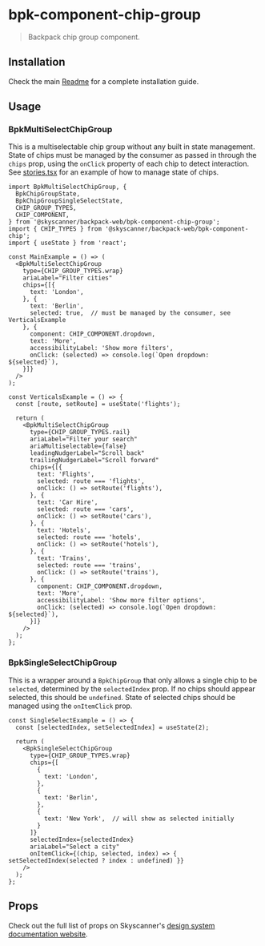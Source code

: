 # bpk-component-chip-group

> Backpack chip group component.

## Installation

Check the main [Readme](https://github.com/skyscanner/backpack#usage) for a complete installation guide.

## Usage

### BpkMultiSelectChipGroup

This is a multiselectable chip group without any built in state management. State of chips must be managed by the consumer as passed in through the `chips` prop, using the `onClick` property of each chip to detect interaction. See [stories.tsx](/examples/bpk-component-chip-group/examples.tsx) for an example of how to manage state of chips.

```tsx
import BpkMultiSelectChipGroup, {
  BpkChipGroupState,
  BpkChipGroupSingleSelectState,
  CHIP_GROUP_TYPES,
  CHIP_COMPONENT,
} from '@skyscanner/backpack-web/bpk-component-chip-group';
import { CHIP_TYPES } from '@skyscanner/backpack-web/bpk-component-chip';
import { useState } from 'react';

const MainExample = () => (
  <BpkMultiSelectChipGroup
    type={CHIP_GROUP_TYPES.wrap}
    ariaLabel="Filter cities"
    chips={[{
      text: 'London',
    }, {
      text: 'Berlin',
      selected: true,  // must be managed by the consumer, see VerticalsExample
    }, {
      component: CHIP_COMPONENT.dropdown,
      text: 'More',
      accessibilityLabel: 'Show more filters',
      onClick: (selected) => console.log(`Open dropdown: ${selected}`),
    }]}
  />
);

const VerticalsExample = () => {
  const [route, setRoute] = useState('flights');

  return (
    <BpkMultiSelectChipGroup
      type={CHIP_GROUP_TYPES.rail}
      ariaLabel="Filter your search"
      ariaMultiselectable={false}
      leadingNudgerLabel="Scroll back"
      trailingNudgerLabel="Scroll forward"
      chips={[{
        text: 'Flights',
        selected: route === 'flights',
        onClick: () => setRoute('flights'),
      }, {
        text: 'Car Hire',
        selected: route === 'cars',
        onClick: () => setRoute('cars'),
      }, {
        text: 'Hotels',
        selected: route === 'hotels',
        onClick: () => setRoute('hotels'),
      }, {
        text: 'Trains',
        selected: route === 'trains',
        onClick: () => setRoute('trains'),
      }, {
        component: CHIP_COMPONENT.dropdown,
        text: 'More',
        accessibilityLabel: 'Show more filter options',
        onClick: (selected) => console.log(`Open dropdown: ${selected}`),
      }]}
    />
  );
};
```

### BpkSingleSelectChipGroup

This is a wrapper around a `BpkChipGroup` that only allows a single chip to be `selected`, determined by the `selectedIndex` prop. If no chips should appear selected, this should be `undefined`. State of selected chips should be managed using the `onItemClick` prop.

```tsx
const SingleSelectExample = () => {
  const [selectedIndex, setSelectedIndex] = useState(2);

  return (
    <BpkSingleSelectChipGroup
      type={CHIP_GROUP_TYPES.wrap}
      chips={[
        {
          text: 'London',
        },
        {
          text: 'Berlin',
        },
        {
          text: 'New York',  // will show as selected initially
        }
      ]}
      selectedIndex={selectedIndex}
      ariaLabel="Select a city"
      onItemClick={(chip, selected, index) => { setSelectedIndex(selected ? index : undefined) }}
    />
  );
};
```

## Props

Check out the full list of props on Skyscanner's [design system documentation website](https://www.skyscanner.design/latest/components/chip-group/web-4eQsMvYv).
